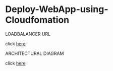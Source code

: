 # Deploy-WebApp-using-Cloudfomation

LOADBALANCER URL

click [here](http://serve-webap-1vzh12zkmvruf-368008624.us-east-1.elb.amazonaws.com/)


ARCHITECTURAL DIAGRAM

click [here](https://lucid.app/lucidchart/7b2a66dc-97a0-4600-ab63-e54268a512f5/edit?viewport_loc=173%2C-95%2C1480%2C573%2C0_0&invitationId=inv_bf198d46-c90e-4513-9492-0d37b6eb89a3#)
